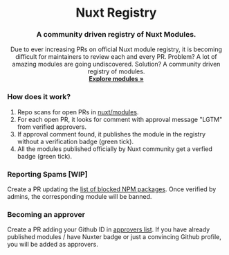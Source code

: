 <div align="center">
  <h1 align="center">Nuxt Registry</h1>
  <h3 align="center">A community driven registry of Nuxt Modules.</h3>

  <p align="center">
    Due to ever increasing PRs on official Nuxt module registry, it is becoming difficult for maintainers to review each and every PR. Problem? A lot of amazing modules are going undiscovered. Solution? A community driven registry of modules.
    <br />
    <a href="https://nuxt-registry.vercel.app"><strong>Explore modules »</strong></a>
  </p>
</div>

### How does it work?
1. Repo scans for open PRs in [nuxt/modules](https://github.com/nuxt/modules/pulls).
2. For each open PR, it looks for comment with approval message "LGTM" from verified approvers.
3. If approval comment found, it publishes the module in the registry without a verification badge (green tick).
4. All the modules published officially by Nuxt community get a verfied badge (green tick).

### Reporting Spams [WIP]
Create a PR updating the [list of blocked NPM packages](https://github.com/amandesai01/nuxt-registry/tree/main/lib/etc/blacklist.ts). Once verified by admins, the corresponding module will be banned.

### Becoming an approver
Create a PR adding your Github ID in [approvers list](https://github.com/amandesai01/nuxt-registry/tree/main/lib/etc/approvers.ts). If you have already published modules / have Nuxter badge or just a convincing Github profile, you will be added as approvers.
